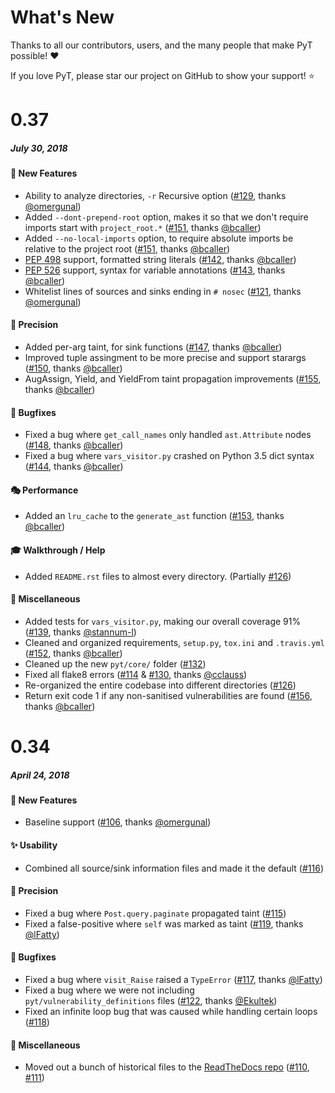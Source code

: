 # What's New

Thanks to all our contributors, users, and the many people that make PyT possible! :heart:

If you love PyT, please star our project on GitHub to show your support! :star:

<!--
# A.B.C
##### MMM DD, YYYY

#### :newspaper: News
#### :mega: Release Highlights
#### :boom: Breaking Changes
#### :tada: New Features
#### :sparkles: Usability
#### :mortar_board: Walkthrough / Help
#### :performing_arts: Performance
#### :telescope: Precision
#### :bug: Bugfixes
#### :snake: Miscellaneous

[#xxxx]: https://github.com/python-security/pyt/pull/xxxx
[@xxxx]: https://github.com/xxxx
-->

# 0.37
##### July 30, 2018

#### :tada: New Features

* Ability to analyze directories, `-r` Recursive option ([#129], thanks [@omergunal])
* Added `--dont-prepend-root` option, makes it so that we don't require imports start with `project_root.*` ([#151], thanks [@bcaller])
* Added `--no-local-imports` option, to require absolute imports be relative to the project root ([#151], thanks [@bcaller])
* [PEP 498] support, formatted string literals ([#142], thanks [@bcaller])
* [PEP 526] support, syntax for variable annotations ([#143], thanks [@bcaller])
* Whitelist lines of sources and sinks ending in `# nosec` ([#121], thanks [@omergunal])

[@bcaller]: https://github.com/bcaller
[PEP 498]: https://www.python.org/dev/peps/pep-0498/
[PEP 526]: https://www.python.org/dev/peps/pep-0526/
[#121]: https://github.com/python-security/pyt/pull/121
[#129]: https://github.com/python-security/pyt/pull/129
[#142]: https://github.com/python-security/pyt/pull/142
[#143]: https://github.com/python-security/pyt/pull/143
[#151]: https://github.com/python-security/pyt/pull/151

#### :telescope: Precision

* Added per-arg taint, for sink functions ([#147], thanks [@bcaller])
* Improved tuple assingment to be more precise and support starargs ([#150], thanks [@bcaller])
* AugAssign, Yield, and YieldFrom taint propagation improvements ([#155], thanks [@bcaller]) 

[#147]: https://github.com/python-security/pyt/pull/147
[#150]: https://github.com/python-security/pyt/pull/150
[#155]: https://github.com/python-security/pyt/pull/155

#### :bug: Bugfixes
* Fixed a bug where `get_call_names` only handled `ast.Attribute` nodes ([#148], thanks [@bcaller])
* Fixed a bug where `vars_visitor.py` crashed on Python 3.5 dict syntax ([#144], thanks [@bcaller])

[#144]: https://github.com/python-security/pyt/pull/144
[#148]: https://github.com/python-security/pyt/pull/148

#### :performing_arts: Performance

* Added an `lru_cache` to the `generate_ast` function ([#153], thanks [@bcaller])

[#153]: https://github.com/python-security/pyt/pull/153

#### :mortar_board: Walkthrough / Help

* Added `README.rst` files to almost every directory. (Partially [#126])

#### :snake: Miscellaneous

* Added tests for `vars_visitor.py`, making our overall coverage 91% ([#139], thanks [@stannum-l])
* Cleaned and organized requirements, `setup.py`, `tox.ini` and `.travis.yml` ([#152], thanks [@bcaller])
* Cleaned up the new `pyt/core/` folder ([#132]) 
* Fixed all flake8 errors ([#114] & [#130], thanks [@cclauss])
* Re-organized the entire codebase into different directories ([#126])
* Return exit code 1 if any non-sanitised vulnerabilities are found ([#156], thanks [@bcaller])

[@cclauss]: https://github.com/cclauss
[@stannum-l]: https://github.com/stannum-l
[#114]: https://github.com/python-security/pyt/pull/114
[#126]: https://github.com/python-security/pyt/pull/126
[#130]: https://github.com/python-security/pyt/pull/130
[#132]: https://github.com/python-security/pyt/pull/132
[#139]: https://github.com/python-security/pyt/pull/139
[#152]: https://github.com/python-security/pyt/pull/152
[#156]: https://github.com/python-security/pyt/pull/156

# 0.34
##### April 24, 2018

#### :tada: New Features

* Baseline support ([#106], thanks [@omergunal])

[@omergunal]: https://github.com/omergunal
[#106]: https://github.com/python-security/pyt/pull/106

#### :sparkles: Usability
* Combined all source/sink information files and made it the default ([#116])

#### :telescope: Precision
* Fixed a bug where `Post.query.paginate` propagated taint ([#115])
* Fixed a false-positive where `self` was marked as taint ([#119], thanks [@lFatty])

#### :bug: Bugfixes
* Fixed a bug where `visit_Raise` raised a `TypeError`  ([#117], thanks [@lFatty])
* Fixed a bug where we were not including `pyt/vulnerability_definitions` files ([#122], thanks [@Ekultek])
* Fixed an infinite loop bug that was caused while handling certain loops ([#118])

#### :snake: Miscellaneous

* Moved out a bunch of historical files to the [ReadTheDocs repo](https://github.com/KevinHock/rtdpyt) ([#110], [#111])

[@Ekultek]: https://github.com/Ekultek
[@lfatty]: https://github.com/lfatty
[#110]: https://github.com/python-security/pyt/pull/110
[#111]: https://github.com/python-security/pyt/pull/111
[#115]: https://github.com/python-security/pyt/pull/115
[#116]: https://github.com/python-security/pyt/pull/116
[#119]: https://github.com/python-security/pyt/pull/119
[#117]: https://github.com/python-security/pyt/pull/117
[#118]: https://github.com/python-security/pyt/pull/118
[#122]: https://github.com/python-security/pyt/issues/122

